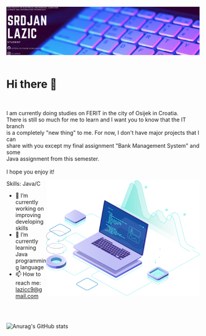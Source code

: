 ![](https://github.com/Lazic997/Lazic997/blob/main/Lazic997.png)
<br>
<br>
# Hi there 👋
<br>


I am currently doing studies on FERIT in the city of Osijek in Croatia.<br>
There is still so much for me to learn and I want you to know that the IT branch<br> is
a completely "new thing" to me. For now, I don't have major projects that I can <br>share with
you except my final assignment "Bank Management System" and some <br>Java assignment from this semester.<br><br>
I hope you enjoy it!

<img src="https://github.com/Lazic997/Lazic997/blob/main/pc.png" align="right" width="400" height="300"> 


Skills: Java/C

- 🔭 I’m currently working on improving developing skills 
- 🌱 I’m currently learning Java programming language 
- 📫 How to reach me: lazicc9@gmail.com 
    
<br>
<br>

![Anurag's GitHub stats](https://github-readme-stats.vercel.app/api?username=anuraghazra&show_icons=true&theme=radical)
  

